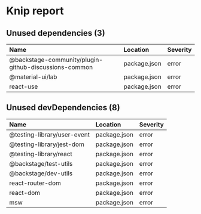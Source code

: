 # Knip report

## Unused dependencies (3)

| Name                                                  | Location     | Severity |
| :---------------------------------------------------- | :----------- | :------- |
| @backstage-community/plugin-github-discussions-common | package.json | error    |
| @material-ui/lab                                      | package.json | error    |
| react-use                                             | package.json | error    |

## Unused devDependencies (8)

| Name                        | Location     | Severity |
| :-------------------------- | :----------- | :------- |
| @testing-library/user-event | package.json | error    |
| @testing-library/jest-dom   | package.json | error    |
| @testing-library/react      | package.json | error    |
| @backstage/test-utils       | package.json | error    |
| @backstage/dev-utils        | package.json | error    |
| react-router-dom            | package.json | error    |
| react-dom                   | package.json | error    |
| msw                         | package.json | error    |
